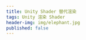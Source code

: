 ```yaml
---
title: Unity Shader 替代渲染
tags: Unity 渲染 Shader
header-img: img/elephant.jpg
published: false
---
```


